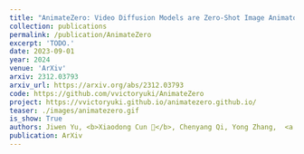 ```yaml
---
title: "AnimateZero: Video Diffusion Models are Zero-Shot Image Animators"
collection: publications
permalink: /publication/AnimateZero
excerpt: 'TODO.'
date: 2023-09-01
year: 2024
venue: 'ArXiv'
arxiv: 2312.03793
arxiv_url: https://arxiv.org/abs/2312.03793
code: https://github.com/vvictoryuki/AnimateZero
project: https://vvictoryuki.github.io/animatezero.github.io/
teaser: ./images/animatezero.gif
is_show: True
authors: Jiwen Yu, <b>Xiaodong Cun 📮</b>, Chenyang Qi, Yong Zhang,  <a href='https://xinntao.github.io/'>Xintao Wang</a>, Ying Shan, Jian Zhang
publication: ArXiv
---
```


<!-- This paper is about the number 3. The number 4 is left for future work. -->

<!-- [Download paper here](http://academicpages.github.io/files/paper3.pdf) -->
